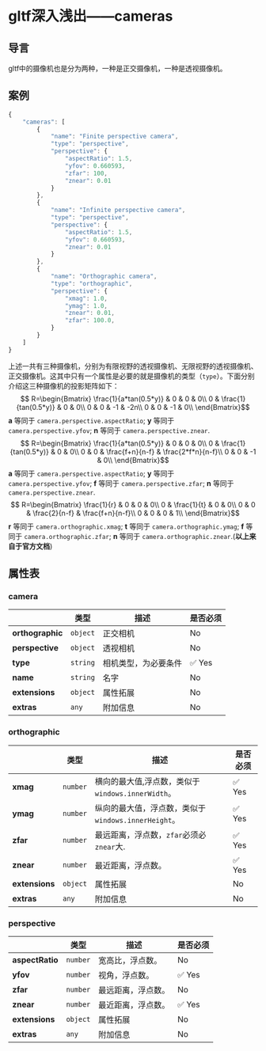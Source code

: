 # gltf深入浅出——cameras
## 导言
gltf中的摄像机也是分为两种，一种是正交摄像机，一种是透视摄像机。
## 案例
````javascript
{
    "cameras": [
        {
            "name": "Finite perspective camera",
            "type": "perspective",
            "perspective": {
                "aspectRatio": 1.5,
                "yfov": 0.660593,
                "zfar": 100,
                "znear": 0.01
            }      
        },
        {
            "name": "Infinite perspective camera",
            "type": "perspective",
            "perspective": {
                "aspectRatio": 1.5,
                "yfov": 0.660593,
                "znear": 0.01
            }
        },
        {
            "name": "Orthographic camera",
            "type": "orthographic",
            "perspective": {
                "xmag": 1.0,
                "ymag": 1.0,
                "znear": 0.01,
                "zfar": 100.0,
            }
        }
    ]
}
````
上述一共有三种摄像机，分别为有限视野的透视摄像机、无限视野的透视摄像机、正交摄像机。这其中只有一个属性是必要的就是摄像机的类型（`type`）。下面分别介绍这三种摄像机的投影矩阵如下：
$$
  R=\begin{Bmatrix}
   \frac{1}{a*tan(0.5*y)} & 0 & 0 & 0\\
   0 & \frac{1}{tan(0.5*y)} & 0 & 0\\
   0 & 0 & -1 & -2n\\
   0 & 0 & -1  & 0\\
  \end{Bmatrix}$$
**a**   等同于 `camera.perspective.aspectRatio`;
**y**  等同于 `camera.perspective.yfov`;
**n**  等同于 `camera.perspective.znear`.
$$
  R=\begin{Bmatrix}
   \frac{1}{a*tan(0.5*y)} & 0 & 0 & 0\\
   0 & \frac{1}{tan(0.5*y)} & 0 & 0\\
   0 & 0 & \frac{f+n}{n-f} & \frac{2*f*n}{n-f}\\
   0 & 0 & -1  & 0\\
  \end{Bmatrix}$$
**a**  等同于 `camera.perspective.aspectRatio`;
**y**  等同于 `camera.perspective.yfov`;
**f**  等同于 `camera.perspective.zfar`;
**n**  等同于 `camera.perspective.znear`.
$$
  R=\begin{Bmatrix}
   \frac{1}{r} & 0 & 0 & 0\\
   0 & \frac{1}{t} & 0 & 0\\
   0 & 0 & \frac{2}{n-f} & \frac{f+n}{n-f}\\
   0 & 0 & 0  & 1\\
  \end{Bmatrix}$$
**r** 等同于 `camera.orthographic.xmag`;
**t** 等同于 `camera.orthographic.ymag`;
**f** 等同于 `camera.orthographic.zfar`;
**n** 等同于 `camera.orthographic.znear`.(**以上来自于官方文档**)
## 属性表
### camera

|   |类型|描述|是否必须|
|---|----|-----------|--------|
|**orthographic**|`object`|正交相机|No|
|**perspective**|`object`|透视相机|No|
|**type**|`string`|相机类型，为必要条件| :white_check_mark: Yes|
|**name**|`string`|名字|No|
|**extensions**|`object`|属性拓展|No|
|**extras**|`any`|附加信息|No|

### orthographic

|   |类型|描述|是否必须|
|---|----|-----------|--------|
|**xmag**|`number`|横向的最大值,浮点数，类似于`windows.innerWidth`。| :white_check_mark: Yes|
|**ymag**|`number`|纵向的最大值，浮点数，类似于`windows.innerHeight`。| :white_check_mark: Yes|
|**zfar**|`number`|最远距离，浮点数，`zfar`必须必`znear`大.| :white_check_mark: Yes|
|**znear**|`number`|最近距离，浮点数。| :white_check_mark: Yes|
|**extensions**|`object`|属性拓展|No|
|**extras**|`any`|附加信息|No|

### perspective

|   |类型|描述|是否必须|
|---|----|-----------|--------|
|**aspectRatio**|`number`|宽高比，浮点数。|No|
|**yfov**|`number`|视角，浮点数。| :white_check_mark: Yes|
|**zfar**|`number`|最远距离，浮点数。|No|
|**znear**|`number`|最近距离，浮点数。| :white_check_mark: Yes|
|**extensions**|`object`|属性拓展|No|
|**extras**|`any`|附加信息|No|